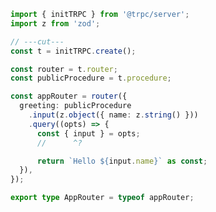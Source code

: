<!-- prettier-ignore -->
<!-- markdownlint-disable MD041 -->
```ts twoslash
import { initTRPC } from '@trpc/server';
import z from 'zod';

// ---cut---
const t = initTRPC.create();

const router = t.router;
const publicProcedure = t.procedure;

const appRouter = router({
  greeting: publicProcedure
    .input(z.object({ name: z.string() }))
    .query((opts) => {
      const { input } = opts;
      //      ^?

      return `Hello ${input.name}` as const;
  }),
});

export type AppRouter = typeof appRouter;
```
